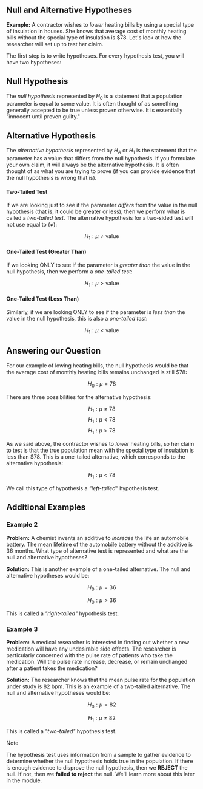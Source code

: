 ## Null and Alternative Hypotheses

**Example:** A contractor wishes to _lower_ heating bills by using a special type of insulation in houses. She knows that average cost of monthly heating bills without the special type of insulation is $78. Let's look at how the researcher will set up to test her claim.

The first step is to write hypotheses. For every hypothesis test, you will have two hypotheses:

## Null Hypothesis

The _null hypothesis_ represented by $H_{0}$ is a statement that a population parameter is equal to some value. It is often thought of as something generally accepted to be true unless proven otherwise. It is essentially “innocent until proven guilty."

## Alternative Hypothesis

The _alternative hypothesis_ represented by $H_{A}$ or $H_{1}$ is the statement that the parameter has a value that differs from the null hypothesis. If you formulate your own claim, it will always be the alternative hypothesis. It is often thought of as what you are trying to prove (if you can provide evidence that the null hypothesis is wrong that is).

#### Two-Tailed Test

If we are looking just to see if the parameter _differs_ from the value in the null hypothesis (that is, it could be greater or less), then we perform what is called a _two-tailed test_. The alternative hypothesis for a two-sided test will not use equal to ($\neq$):

$$H_{1}:\mu \neq \mathrm{value}$$

#### One-Tailed Test (Greater Than)

If we looking ONLY to see if the parameter is _greater than_ the value in the null hypothesis, then we perform a _one-tailed test_:

$$H_{1}:\mu > \mathrm{value}$$

#### One-Tailed Test (Less Than)

Similarly, if we are looking ONLY to see if the parameter is _less than_ the value in the null hypothesis, this is also a _one-tailed test_:

$$H_{1}:\mu < \mathrm{value}$$

## Answering our Question

For our example of lowing heating bills, the null hypothesis would be that the average cost of monthly heating bills remains unchanged is still $78:

$$H_{0}:\mu = 78$$

There are three possibilities for the alternative hypothesis:

$$H_{1}:\mu \neq 78$$
$$H_{1}:\mu < 78$$
$$H_{1}:\mu > 78$$

As we said above, the contractor wishes to _lower_ heating bills, so her claim to test is that the true population mean with the special type of insulation is less than $78. This is a one-tailed alternative, which corresponds to the alternative hypothesis:

$$H_{1}:\mu < 78$$

We call this type of hypothesis a _"left-tailed"_ hypothesis test.

## Additional Examples

### Example 2

**Problem:** A chemist invents an additive to _increase_ the life an automobile battery. The mean lifetime of the automobile battery without the additive is 36 months. What type of alternative test is represented and what are the null and alternative hypotheses?

**Solution:** This is another example of a one-tailed alternative. The null and alternative hypotheses would be:

$$H_{0}:\mu = 36$$

$$H_{0}:\mu > 36$$

This is called a _"right-tailed"_ hypothesis test.

### Example 3

**Problem:** A medical researcher is interested in finding out whether a new medication will have any undesirable side effects. The researcher is particularly concerned with the pulse rate of patients who take the medication. Will the pulse rate increase, decrease, or remain unchanged after a patient takes the medication?

**Solution:** The researcher knows that the mean pulse rate for the population under study is 82 bpm. This is an example of a two-tailed alternative. The null and alternative hypotheses would be:

$$H_{0}:\mu = 82$$

$$H_{1}:\mu \neq 82$$

This is called a _"two-tailed"_ hypothesis test.

> [!note]
>
> The hypothesis test uses information from a sample to gather evidence to determine whether the null hypothesis holds true in the population. If there is enough evidence to disprove the null hypothesis, then we **REJECT** the null. If not, then we **failed to reject** the null. We'll learn more about this later in the module.

